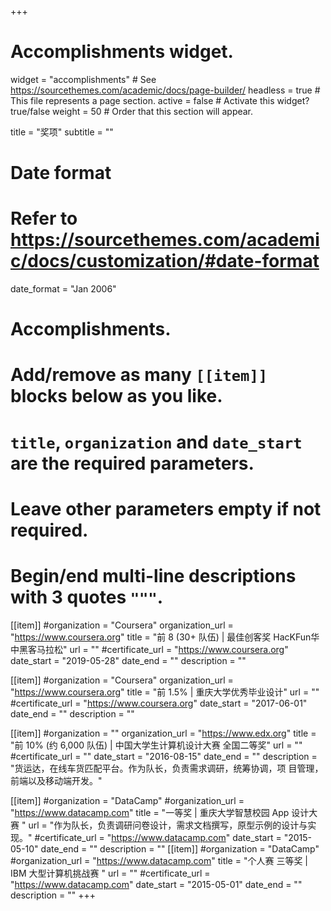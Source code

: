 +++
# Accomplishments widget.
widget = "accomplishments"  # See https://sourcethemes.com/academic/docs/page-builder/
headless = true  # This file represents a page section.
active = false  # Activate this widget? true/false
weight = 50  # Order that this section will appear.

title = "奖项"
subtitle = ""

# Date format
#   Refer to https://sourcethemes.com/academic/docs/customization/#date-format
date_format = "Jan 2006"

# Accomplishments.
#   Add/remove as many `[[item]]` blocks below as you like.
#   `title`, `organization` and `date_start` are the required parameters.
#   Leave other parameters empty if not required.
#   Begin/end multi-line descriptions with 3 quotes `"""`.

[[item]]
  #organization = "Coursera"
  organization_url = "https://www.coursera.org"
  title = "前 8 (30+ 队伍) | 最佳创客奖 HacKFun华中黑客马拉松"
  url = ""
  #certificate_url = "https://www.coursera.org"
  date_start = "2019-05-28"
  date_end = ""
  description = ""

[[item]]
  #organization = "Coursera"
  organization_url = "https://www.coursera.org"
  title = "前 1.5% | 重庆大学优秀毕业设计"
  url = ""
  #certificate_url = "https://www.coursera.org"
  date_start = "2017-06-01"
  date_end = ""
  description = ""

[[item]]
  #organization = ""
  organization_url = "https://www.edx.org"
  title = "前 10% (约 6,000 队伍) | 中国大学生计算机设计大赛 全国二等奖"
  url = ""
  #certificate_url = ""
  date_start = "2016-08-15"
  date_end = ""
  description = "货运达，在线车货匹配平台。作为队长，负责需求调研，统筹协调，项 目管理，前端以及移动端开发。"
  
[[item]]
  #organization = "DataCamp"
  #organization_url = "https://www.datacamp.com"
  title = "一等奖 | 重庆大学智慧校园 App 设计大赛 "
  url = "作为队长，负责调研问卷设计，需求文档撰写，原型示例的设计与实现。"
  #certificate_url = "https://www.datacamp.com"
  date_start = "2015-05-10"
  date_end = ""
  description = ""
[[item]]
  #organization = "DataCamp"
  #organization_url = "https://www.datacamp.com"
  title = "个人赛 三等奖 | IBM 大型计算机挑战赛 "
  url = ""
  #certificate_url = "https://www.datacamp.com"
  date_start = "2015-05-01"
  date_end = ""
  description = ""
+++
